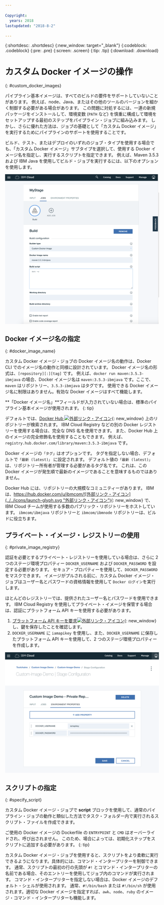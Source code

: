 ```yaml
---

Copyright:
  years: 2018
lastupdated: "2018-8-2"

---
```


{:shortdesc: .shortdesc}
{:new_window: target="_blank"}
{:codeblock: .codeblock}
{:pre: .pre}
{:screen: .screen}
{:tip: .tip}
{:download: .download}


# カスタム Docker イメージの操作
{: #custom_docker_images}

パイプライン基本イメージは、すべてのビルドの要件をサポートしていないことがあります。 例えば、node、Java、またはその他のツールのバージョンを細かく制御する必要がある場合があります。 この問題に対処するには、一連の新規パッケージをインストールして、環境変数 (`PATH` など) を慎重に構成して環境をセットアップする最初のステップをパイプライン・ジョブに組み込みます。 しかし、さらに優れた方法は、ジョブの基礎として「カスタム Docker イメージ」を実行するためにパイプラインのサポートを使用することです。

ビルド、テスト、またはデプロイのいずれのジョブ・タイプを使用する場合でも、「カスタム Docker イメージ」サブタイプを選択して、使用する Docker イメージ名を指定し、実行するスクリプトを指定できます。 例えば、Maven 3.5.3 および IBM Java を使用してビルド・ジョブを実行するには、以下のオプションを使用します。

 ![カスタム・イメージを使用した Maven ビルド](images/custom-image-maven-build.png)


## Docker イメージ名の指定
{: #docker_image_name}

カスタム Docker イメージ・ジョブの Docker イメージ名の動作は、Docker CLI でのイメージ名の動作と同様に設計されています。 Docker イメージ名の形式は、`[repository][:][tag]` です。 例えば、`docker run maven:3.5.3-ibmjava` の場合、Docker イメージ名は `maven:3.5.3-ibmjava` です。ここで、`maven` はリポジトリー、`3.5.3-ibmjava` はタグです。 使用できる Docker イメージ名に制限はありません。有効な Docker イメージはすべて機能します。

**「Docker イメージ名」**フィールドが入力されていない場合は、標準のパイプライン基本イメージが使用されます。 
{: tip}

デフォルトでは、[Docker Hub ![外部リンク・アイコン](../../icons/launch-glyph.svg "外部リンク・アイコン")](https://hub.docker.com/){: new_window} 上のリポジトリーが検索されます。 IBM Cloud Registry などの別の Docker レジストリーを使用する場合は、完全な DNS 名を使用できます。 また、Docker Hub 上のイメージの完全修飾名を使用することもできます。 例えば、`registry.hub.docker.com/library/maven:3.5.3-ibmjava` です。

Docker イメージの`「タグ」`はオプションです。 タグを指定しない場合、デフォルトで`「最新 (latest)」` に設定されます。 デフォルト値の`「最新 (latest)」`は、リポジトリー所有者が管理する必要があるタグ名です。 これは、この Docker イメージが発生順で最新のイメージであることを意味するものではありません。

Docker Hub には、リポジトリーの大規模なコミュニティーがあります。 IBM は、[https://hub.docker.com/u/ibmcom/![外部リンク・アイコン](../../icons/launch-glyph.svg "外部リンク・アイコン")](https://hub.docker.com/u/ibmcom/){: new_window} で、IBM Cloud チームが使用する多数のパブリック・リポジトリーをホストしています。 `ibmcom/ibmjava` リポジトリーと `ibmcom/ibmnode` リポジトリーは、ビルドに役立ちます。 

## プライベート・イメージ・レジストリーの使用
{: #private_image_registry}

認証を必要とするプライベート・レジストリーを使用している場合は、さらに 2 つのステージ環境プロパティー `DOCKER_USERNAME` および `DOCKER_PASSWORD` を設定する必要があります。 セキュア・プロパティーを使用して、`DOCKER_PASSWORD` をマスクできます。 イメージがプルされる前に、カスタム Docker イメージ・ジョブはユーザー名とパスワードの資格情報を使用して `Docker ログイン`を実行します。

ほとんどのレジストリーでは、提供されたユーザー名とパスワードを使用できます。 IBM Cloud Registry を使用してプライベート・イメージを保管する場合は、認証にプラットフォーム API キーを使用する必要があります。 

1. [プラットフォーム API キーを要求![外部リンク・アイコン](../../icons/launch-glyph.svg "外部リンク・アイコン")](https://console.bluemix.net/iam/#/apikeys){: new_window}し、鍵を保存したことを確認します。 
1. `DOCKER_USERNAME` に `iamapikey` を使用し、また、`DOCKER_USERNAME` に保存したプラットフォーム API キーを使用して、2 つのステージ環境プロパティーを作成します。

 ![IBM Cloud Registry 資格情報](images/custom-image-private-repository.png)


## スクリプトの指定
{: #specify_script}

カスタム Docker イメージ・ジョブで **script** ブロックを使用して、通常のパイプライン・ジョブの動作と類似した方法でタスク・フォルダー内で実行されるスクリプト・ファイルを作成できます。 

ご使用の Docker イメージの Dockerfile の `ENTRYPOINT` と `CMD` はオーバーライドされ、呼び出されません。 このため、場合によっては、初期化ステップをスクリプトに追加する必要があります。
{: tip}

カスタム Docker イメージ・ジョブを使用すると、スクリプトをより柔軟に実行できるようになります。具体的には、コマンド・インタープリターを制御できます。 通常、スクリプトの最初の行の先頭が `#!` とコマンド・インタープリターの名前である場合、そのエントリーを使用してジョブ内のコマンドが実行されます。 コマンド・インタープリターを指定しない場合は、Docker イメージのデフォルト・シェルが使用されます。 通常、`#!/bin/bash` または `#!/bin/sh` が使用されます。適切な Docker イメージを指定すれば、`awk`、`node`、`ruby` のイメージ・コマンド・インタープリターも機能します。
